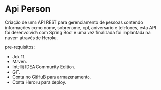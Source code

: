 # Api Person



Criação de uma API REST para gerenciamento de pessoas contendo informações como nome, sobrenome, cpf, aniversario e telefones, esta API foi desenvolvida com Spring Boot e uma vez finalizada foi implantada na nuvem através de Heroku.



pre-requisitos:

- Jdk 11.
- Maven.
- Intellij IDEA Community Edition.
- GIT.
- Conta no GitHuB para armazenamento.
- Conta Heroku para deploy.
